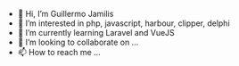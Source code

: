 - 👋 Hi, I’m Guillermo Jamilis
- 👀 I’m interested in php, javascript, harbour, clipper, delphi
- 🌱 I’m currently learning Laravel and VueJS
- 💞️ I’m looking to collaborate on ...
- 📫 How to reach me ...

<!---
gjamilis/gjamilis is a ✨ special ✨ repository because its `README.md` (this file) appears on your GitHub profile.
You can click the Preview link to take a look at your changes.
--->
